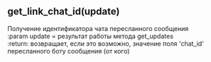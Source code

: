 ## get_link_chat_id(update)
Получение идентификатора чата пересланного сообщения  
:param update = результат работы метода get_updates  
:return: возвращает, если это возможно, значение поля 'chat_id' пересланного боту сообщения (от кого)
